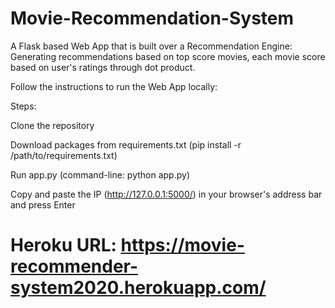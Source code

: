 # Movie-Recommendation-System

A Flask based Web App that is built over a Recommendation Engine: Generating recommendations based on top score movies, each movie score based on user's ratings through dot product.

Follow the instructions to run the Web App locally:

Steps:

Clone the repository

Download packages from requirements.txt (pip install -r /path/to/requirements.txt)

Run app.py (command-line: python app.py)

Copy and paste the IP (http://127.0.0.1:5000/) in your browser's address bar and press Enter

# Heroku URL: https://movie-recommender-system2020.herokuapp.com/
